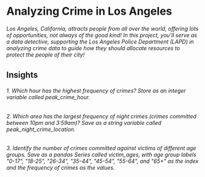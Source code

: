 # Analyzing Crime in Los Angeles
###### Los Angeles, California, attracts people from all over the world, offering lots of opportunities, not always of the good kind! In this project, you'll serve as a data detective, supporting the Los Angeles Police Department (LAPD) in analyzing crime data to guide how they should allocate resources to protect the people of their city!
## Insights
###### 1. Which hour has the highest frequency of crimes? Store as an integer variable called peak_crime_hour.
###### 2. Which area has the largest frequency of night crimes (crimes committed between 10pm and 3:59am)? Save as a string variable called peak_night_crime_location.
###### 3. Identify the number of crimes committed against victims of different age groups. Save as a pandas Series called victim_ages, with age group labels "0-17", "18-25", "26-34", "35-44", "45-54", "55-64", and "65+" as the index and the frequency of crimes as the values.
